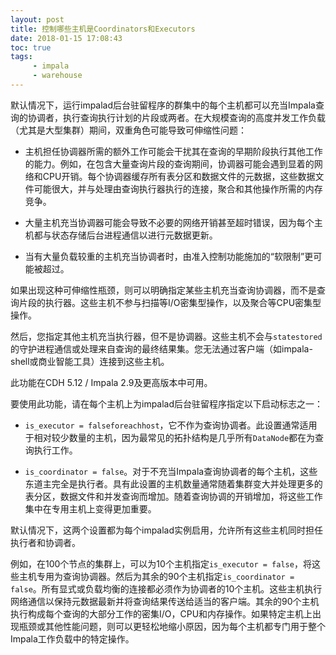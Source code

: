 ```yaml
---
layout: post
title: 控制哪些主机是Coordinators和Executors
date: 2018-01-15 17:08:43
toc: true
tags: 
     - impala
     - warehouse
---
```


默认情况下，运行impalad后台驻留程序的群集中的每个主机都可以充当Impala查询的协调者，执行查询执行计划的片段或两者。在大规模查询的高度并发工作负载（尤其是大型集群）期间，双重角色可能导致可伸缩性问题：

+ 主机担任协调器所需的额外工作可能会干扰其在查询的早期阶段执行其他工作的能力。例如，在包含大量查询片段的查询期间，协调器可能会遇到显着的网络和CPU开销。每个协调器缓存所有表分区和数据文件的元数据，这些数据文件可能很大，并与处理由查询执行器执行的连接，聚合和其他操作所需的内存竞争。

+ 大量主机充当协调器可能会导致不必要的网络开销甚至超时错误，因为每个主机都与状态存储后台进程通信以进行元数据更新。

+ 当有大量负载较重的主机充当协调者时，由准入控制功能施加的“软限制”更可能被超过。

如果出现这种可伸缩性瓶颈，则可以明确指定某些主机充当查询协调器，而不是查询片段的执行器。这些主机不参与扫描等I/O密集型操作，以及聚合等CPU密集型操作。

然后，您指定其他主机充当执行器，但不是协调器。这些主机不会与`statestored`的守护进程通信或处理来自查询的最终结果集。您无法通过客户端（如impala-shell或商业智能工具）连接到这些主机。

此功能在CDH 5.12 / Impala 2.9及更高版本中可用。

要使用此功能，请在每个主机上为impalad后台驻留程序指定以下启动标志之一：

+ `is_executor = falseforeachhost`，它不作为查询协调者。此设置通常适用于相对较少数量的主机，因为最常见的拓扑结构是几乎所有`DataNode`都在为查询执行工作。

+ `is_coordinator = false`。对于不充当Impala查询协调者的每个主机，这些东道主完全是执行者。具有此设置的主机数量通常随着集群变大并处理更多的表分区，数据文件和并发查询而增加。随着查询协调的开销增加，将这些工作集中在专用主机上变得更加重要。

默认情况下，这两个设置都为每个impalad实例启用，允许所有这些主机同时担任执行者和协调者。

例如，在100个节点的集群上，可以为10个主机指定`is_executor = false`，将这些主机专用为查询协调器。然后为其余的90个主机指定`is_coordinator = false`。所有显式或负载均衡的连接都必须作为协调者的10个主机。这些主机执行网络通信以保持元数据最新并将查询结果传送给适当的客户端。其余的90个主机执行构成每个查询的大部分工作的密集I/O，CPU和内存操作。如果特定主机上出现瓶颈或其他性能问题，则可以更轻松地缩小原因，因为每个主机都专门用于整个Impala工作负载中的特定操作。